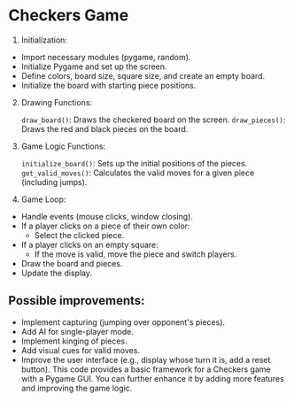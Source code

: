 # Checkers Game

1. Initialization:

  - Import necessary modules (pygame, random).
  - Initialize Pygame and set up the screen.
  - Define colors, board size, square size, and create an empty board.
  - Initialize the board with starting piece positions.

2. Drawing Functions:

    `draw_board()`: Draws the checkered board on the screen.
    `draw_pieces()`: Draws the red and black pieces on the board.

3. Game Logic Functions:

    `initialize_board()`: Sets up the initial positions of the pieces.
    `get_valid_moves()`: Calculates the valid moves for a given piece (including jumps).

4. Game Loop:

  - Handle events (mouse clicks, window closing).
  - If a player clicks on a piece of their own color:
    - Select the clicked piece.
  - If a player clicks on an empty square:
    - If the move is valid, move the piece and switch players.
  - Draw the board and pieces.
  - Update the display.

## Possible improvements:

  - Implement capturing (jumping over opponent's pieces).
  - Add AI for single-player mode.
  - Implement kinging of pieces.
  - Add visual cues for valid moves.
  - Improve the user interface (e.g., display whose turn it is, add a reset button).
This code provides a basic framework for a Checkers game with a Pygame GUI. You can further enhance it by adding more features and improving the game logic.